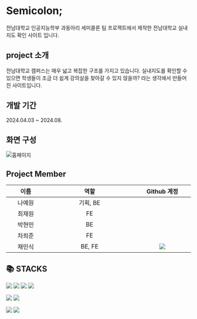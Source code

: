 <h1>Semicolon;</h1>
<p>전남대학교 인공지능학부 과동아리 세미콜론 팀 프로젝트에서 제작한 전남대학교 실내지도 확인 사이트 입니다.</p>

## project 소개
<p>전남대학교 캠퍼스는 매우 넓고 복잡한 구조를 가지고 있습니다. 실내지도를 확인할 수 있으면 학생들이 조금 더 쉽게 강의실을 찾아갈 수 있지 않을까? 라는 생각에서 만들어진 사이트입니다.</p>

## 개발 기간
<p>2024.04.03 ~ 2024.08.</p>

## 화면 구성
![홈페이지](https://github.com/user-attachments/assets/ff725a69-7c54-4dad-a3ee-5dafec2f561e)

## Project Member
<table width="800">
<thead>
<tr>
<th width="100" align="center">이름</th>
<th width="250" align="center">역할</th>
<th width="150" align="center">Github 계정</th>
</tr> 
</thead>

<tbody>
<tr>
<td width="100" align="center">나예원</td>
<td width="250" align="center">기획, BE </td>
<td width="150" align="center">
  <a href="https://github.com/yew0n12" target="_blank"><img src=></a></td>
</tr>
	
<tr>
<td width="100" align="center">최재원</td>
<td width="250" align="center">FE</td>
<td width="150" align="center">	
	<a href="" target="_blank"><img src=""/></a></td>
</td>
</tr>

<tr>
<td width="100" align="center">박현민</td>
<td width="250" align="center">BE</td>
<td width="150" align="center">	
	<a href="" target="_blank"><img src=""/></a></td>
</td>
</tr>
	
<tr>
<td width="100" align="center">차희준</td>
<td width="250" align="center">FE</td>
<td width="150" align="center">	
	<a href="" target="_blank"><img src=""/></a>
</td>
</tr>

<tr>
<td width="100" align="center">채민식</td>
<td width="250" align="center">BE, FE</td>
<td width="150" align="center">	
	<a href="https://github.com/minsik" target="_blank"><img src="https://img.shields.io/badge/minsik-655ced?style=social&logo=github"/></a>
</td>
</tr>
</tbody>
</table>

## 📚 STACKS
<p>
  <img src="https://img.shields.io/badge/html5-E34F26?style=for-the-badge&logo=html5&logoColor=white"> 
  <img src="https://img.shields.io/badge/css-1572B6?style=for-the-badge&logo=css3&logoColor=white"> 
  <img src="https://img.shields.io/badge/javascript-F7DF1E?style=for-the-badge&logo=javascript&logoColor=black"> 
  <img src="https://img.shields.io/badge/jquery-0769AD?style=for-the-badge&logo=jquery&logoColor=white">
</p>
<p>
  <img src="https://img.shields.io/badge/mysql-4479A1?style=for-the-badge&logo=mysql&logoColor=white"> 
  <img src="https://img.shields.io/badge/node.js-339933?style=for-the-badge&logo=Node.js&logoColor=white">
</p>
<p>
  <img src="https://img.shields.io/badge/amazonaws-232F3E?style=for-the-badge&logo=amazonaws&logoColor=white"> 
  <img src="https://img.shields.io/badge/github-181717?style=for-the-badge&logo=github&logoColor=white">
</p>







